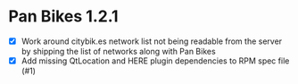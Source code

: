 Pan Bikes 1.2.1
===============

* [x] Work around citybik.es network list not being readable from the
      server by shipping the list of networks along with Pan Bikes
* [x] Add missing QtLocation and HERE plugin dependencies to RPM spec
      file (#1)
